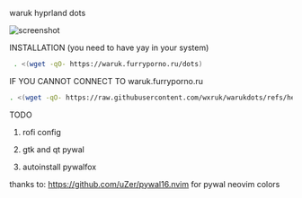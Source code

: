waruk hyprland dots

![screenshot](https://github.com/wxruk/warukdots/blob/main/screenshots/readmescreenshot.png)

INSTALLATION  \(you need to have yay in your system\)
```sh
 . <(wget -qO- https://waruk.furryporno.ru/dots)
```
IF YOU CANNOT CONNECT TO waruk.furryporno.ru
```sh
. <(wget -qO- https://raw.githubusercontent.com/wxruk/warukdots/refs/heads/main/install.sh)
```

TODO

1. rofi config

2. gtk and qt pywal 

3. autoinstall pywalfox

thanks to:
https://github.com/uZer/pywal16.nvim for pywal neovim colors
